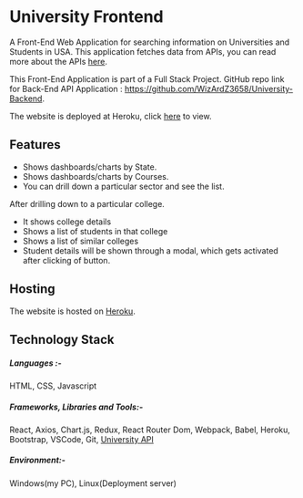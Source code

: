 # University Frontend
A Front-End Web Application for searching information on Universities and Students in USA. This application fetches data from APIs, you can read more about the APIs [here](https://github.com/WizArdZ3658/University-Backend).

This Front-End Application is part of a Full Stack Project. GitHub repo link for Back-End API Application : https://github.com/WizArdZ3658/University-Backend.

The website is deployed at Heroku, click [here](https://universityusainfo.herokuapp.com/#/) to view.

## Features
 * Shows dashboards/charts by State.
 * Shows dashboards/charts by Courses.
 * You can drill down a particular sector and see the list.
 
 After drilling down to a particular college.
 * It shows college details
 * Shows a list of students in that college
 * Shows a list of similar colleges
 * Student details will be shown through a modal, which gets activated after clicking of button.

## Hosting
The website is hosted on [Heroku](https://www.heroku.com/home).

## Technology Stack
##### Languages :-
HTML, CSS, Javascript

##### Frameworks, Libraries and Tools:-
React, Axios, Chart.js, Redux, React Router Dom, Webpack, Babel, Heroku, Bootstrap, VSCode, Git, [University API](https://github.com/WizArdZ3658/University-Backend)

##### Environment:-
Windows(my PC), Linux(Deployment server)
